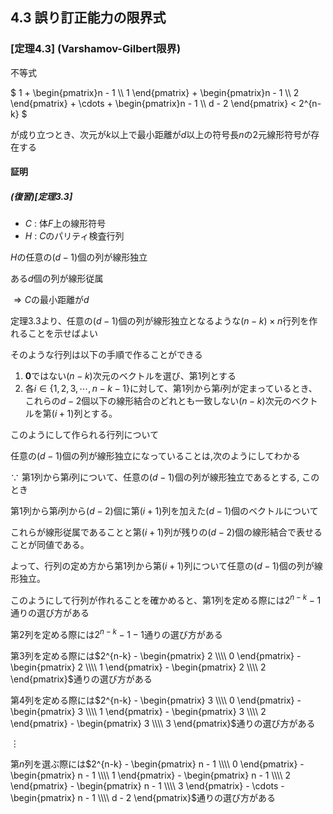 ## 4.3 誤り訂正能力の限界式

### [定理4.3] \(Varshamov-Gilbert限界)
不等式

$
  1 +
  \begin{pmatrix}n - 1 \\\\ 1 \end{pmatrix} +
  \begin{pmatrix}n - 1 \\\\ 2 \end{pmatrix} + 
  \cdots +
  \begin{pmatrix}n - 1 \\\\ d - 2 \end{pmatrix}
  < 2^{n-k}
$

が成り立つとき、次元が$k$以上で最小距離が$d$以上の符号長$n$の2元線形符号が存在する

#### 証明
##### (復習)[定理3.3]
- $C$ : 体$F$上の線形符号
- $H$ : $C$のパリティ検査行列

$H$の任意の$(d-1)$個の列が線形独立

ある$d$個の列が線形従属

$\Rightarrow C$の最小距離が$d$

定理3.3より、任意の$(d-1)$個の列が線形独立となるような$(n - k) \times n$行列を作れることを示せばよい

そのような行列は以下の手順で作ることができる

1. $\boldsymbol{0}$ではない$(n - k)$次元のベクトルを選び、第1列とする
2. 各$i \in \lbrace 1, 2, 3, \cdots , n - k - 1 \rbrace$に対して、第1列から第$i$列が定まっているとき、
   これらの$d - 2$個以下の線形結合のどれとも一致しない$(n - k)$次元のベクトルを第$(i+1)$列とする。

このようにして作られる行列について

任意の$(d - 1)$個の列が線形独立になっていることは,次のようにしてわかる

$\because$ 第$1$列から第$i$列について、任意の$(d-1)$個の列が線形独立であるとする,
このとき

 第$1$列から第$i$列から$(d-2)$個に第$(i+1)$列を加えた$(d-1)$個のベクトルについて

これらが線形従属であることと第$(i+1)$列が残りの$(d-2)$個の線形結合で表せることが同値である。

よって、行列の定め方から第$1$列から第$(i+1)$列について任意の$(d-1)$個の列が線形独立。

このようにして行列が作れることを確かめると、第1列を定める際には$2^{n-k} - 1$通りの選び方がある

第2列を定める際には$2^{n-k} - 1 - 1$通りの選び方がある

第3列を定める際には$2^{n-k} -
 \begin{pmatrix} 2 \\\\ 0 \end{pmatrix} - 
 \begin{pmatrix} 2 \\\\ 1 \end{pmatrix} -
 \begin{pmatrix} 2 \\\\ 2 \end{pmatrix}$通りの選び方がある
 
第4列を定める際には$2^{n-k} -
 \begin{pmatrix} 3 \\\\ 0 \end{pmatrix} - 
 \begin{pmatrix} 3 \\\\ 1 \end{pmatrix} -
 \begin{pmatrix} 3 \\\\ 2 \end{pmatrix} -
 \begin{pmatrix} 3 \\\\ 3 \end{pmatrix}$通りの選び方がある

$\vdots$

 第$n$列を選ぶ際には$2^{n-k} -
 \begin{pmatrix} n - 1 \\\\ 0 \end{pmatrix} - 
 \begin{pmatrix} n - 1 \\\\ 1 \end{pmatrix} -
 \begin{pmatrix} n - 1 \\\\ 2 \end{pmatrix} -
 \begin{pmatrix} n - 1 \\\\ 3 \end{pmatrix} -
 \cdots -
 \begin{pmatrix} n - 1 \\\\ d - 2 \end{pmatrix}$通りの選び方がある

